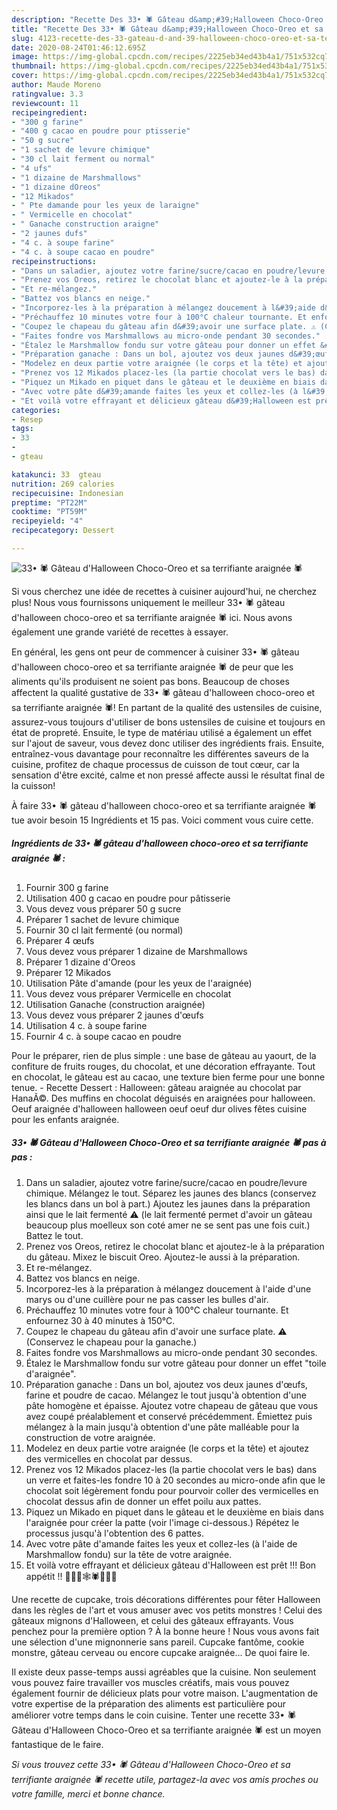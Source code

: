 ```yaml
---
description: "Recette Des 33• 🕷 Gâteau d&amp;#39;Halloween Choco-Oreo et sa terrifiante araignée 🕷"
title: "Recette Des 33• 🕷 Gâteau d&amp;#39;Halloween Choco-Oreo et sa terrifiante araignée 🕷"
slug: 4123-recette-des-33-gateau-d-and-39-halloween-choco-oreo-et-sa-terrifiante-araignee
date: 2020-08-24T01:46:12.695Z
image: https://img-global.cpcdn.com/recipes/2225eb34ed43b4a1/751x532cq70/33•-🕷-gateau-dhalloween-choco-oreo-et-sa-terrifiante-araignee-🕷-photo-principale-de-la-recette.jpg
thumbnail: https://img-global.cpcdn.com/recipes/2225eb34ed43b4a1/751x532cq70/33•-🕷-gateau-dhalloween-choco-oreo-et-sa-terrifiante-araignee-🕷-photo-principale-de-la-recette.jpg
cover: https://img-global.cpcdn.com/recipes/2225eb34ed43b4a1/751x532cq70/33•-🕷-gateau-dhalloween-choco-oreo-et-sa-terrifiante-araignee-🕷-photo-principale-de-la-recette.jpg
author: Maude Moreno
ratingvalue: 3.3
reviewcount: 11
recipeingredient:
- "300 g farine"
- "400 g cacao en poudre pour ptisserie"
- "50 g sucre"
- "1 sachet de levure chimique"
- "30 cl lait ferment ou normal"
- "4 ufs"
- "1 dizaine de Marshmallows"
- "1 dizaine dOreos"
- "12 Mikados"
- " Pte damande pour les yeux de laraigne"
- " Vermicelle en chocolat"
- " Ganache construction araigne"
- "2 jaunes dufs"
- "4 c. à soupe farine"
- "4 c. à soupe cacao en poudre"
recipeinstructions:
- "Dans un saladier, ajoutez votre farine/sucre/cacao en poudre/levure chimique. Mélangez le tout. Séparez les jaunes des blancs (conservez les blancs dans un bol à part.) Ajoutez les jaunes dans la préparation ainsi que le lait fermenté ⚠️ (le lait fermenté permet d&#39;avoir un gâteau beaucoup plus moelleux son coté amer ne se sent pas une fois cuit.) Battez le tout."
- "Prenez vos Oreos, retirez le chocolat blanc et ajoutez-le à la préparation du gâteau. Mixez le biscuit Oreo. Ajoutez-le aussi à la préparation."
- "Et re-mélangez."
- "Battez vos blancs en neige."
- "Incorporez-les à la préparation à mélangez doucement à l&#39;aide d&#39;une marys ou d&#39;une cuillère pour ne pas casser les bulles d&#39;air."
- "Préchauffez 10 minutes votre four à 100°C chaleur tournante. Et enfournez 30 à 40 minutes à 150°C."
- "Coupez le chapeau du gâteau afin d&#39;avoir une surface plate. ⚠️ (Conservez le chapeau pour la ganache.)"
- "Faites fondre vos Marshmallows au micro-onde pendant 30 secondes."
- "Étalez le Marshmallow fondu sur votre gâteau pour donner un effet &#34;toile d&#39;araignée&#34;."
- "Préparation ganache : Dans un bol, ajoutez vos deux jaunes d&#39;œufs, farine et poudre de cacao. Mélangez le tout jusqu&#39;à obtention d&#39;une pâte homogène et épaisse. Ajoutez votre chapeau de gâteau que vous avez coupé préalablement et conservé précédemment. Émiettez puis mélangez à la main jusqu&#39;à obtention d&#39;une pâte malléable pour la construction de votre araignée."
- "Modelez en deux partie votre araignée (le corps et la tête) et ajoutez des vermicelles en chocolat par dessus."
- "Prenez vos 12 Mikados placez-les (la partie chocolat vers le bas) dans un verre et faites-les fondre 10 à 20 secondes au micro-onde afin que le chocolat soit légèrement fondu pour pourvoir coller des vermicelles en chocolat dessus afin de donner un effet poilu aux pattes."
- "Piquez un Mikado en piquet dans le gâteau et le deuxième en biais dans l&#39;araignée pour créer la patte (voir l&#39;image ci-dessous.) Répétez le processus jusqu&#39;à l&#39;obtention des 6 pattes."
- "Avec votre pâte d&#39;amande faites les yeux et collez-les (à l&#39;aide de Marshmallow fondu) sur la tête de votre araignée."
- "Et voilà votre effrayant et délicieux gâteau d&#39;Halloween est prêt !!! Bon appétit !! 🧛🏽‍♀️🕸🕷🧙🏽‍♀️"
categories:
- Resep
tags:
- 33
- 
- gteau

katakunci: 33  gteau 
nutrition: 269 calories
recipecuisine: Indonesian
preptime: "PT22M"
cooktime: "PT59M"
recipeyield: "4"
recipecategory: Dessert

---
```



![33• 🕷 Gâteau d&#39;Halloween Choco-Oreo et sa terrifiante araignée 🕷](https://img-global.cpcdn.com/recipes/2225eb34ed43b4a1/751x532cq70/33•-🕷-gateau-dhalloween-choco-oreo-et-sa-terrifiante-araignee-🕷-photo-principale-de-la-recette.jpg)

Si vous cherchez une idée de recettes à cuisiner aujourd'hui, ne cherchez plus! Nous vous fournissons uniquement le meilleur 33• 🕷 gâteau d&#39;halloween choco-oreo et sa terrifiante araignée 🕷 ici. Nous avons également une grande variété de recettes à essayer.

En général, les gens ont peur de commencer à cuisiner 33• 🕷 gâteau d&#39;halloween choco-oreo et sa terrifiante araignée 🕷 de peur que les aliments qu'ils produisent ne soient pas bons. Beaucoup de choses affectent la qualité gustative de 33• 🕷 gâteau d&#39;halloween choco-oreo et sa terrifiante araignée 🕷! En partant de la qualité des ustensiles de cuisine, assurez-vous toujours d'utiliser de bons ustensiles de cuisine et toujours en état de propreté. Ensuite, le type de matériau utilisé a également un effet sur l'ajout de saveur, vous devez donc utiliser des ingrédients frais. Ensuite, entraînez-vous davantage pour reconnaître les différentes saveurs de la cuisine, profitez de chaque processus de cuisson de tout cœur, car la sensation d'être excité, calme et non pressé affecte aussi le résultat final de la cuisson!

<!--inarticleads1-->

À faire 33• 🕷 gâteau d&#39;halloween choco-oreo et sa terrifiante araignée 🕷 tue avoir besoin 15 Ingrédients et 15 pas. Voici comment vous cuire cette.

##### Ingrédients de 33• 🕷 gâteau d&#39;halloween choco-oreo et sa terrifiante araignée 🕷 :

1. Fournir 300 g farine
1. Utilisation 400 g cacao en poudre pour pâtisserie
1. Vous devez vous préparer 50 g sucre
1. Préparer 1 sachet de levure chimique
1. Fournir 30 cl lait fermenté (ou normal)
1. Préparer 4 œufs
1. Vous devez vous préparer 1 dizaine de Marshmallows
1. Préparer 1 dizaine d&#39;Oreos
1. Préparer 12 Mikados
1. Utilisation  Pâte d&#39;amande (pour les yeux de l&#39;araignée)
1. Vous devez vous préparer  Vermicelle en chocolat
1. Utilisation  Ganache (construction araignée)
1. Vous devez vous préparer 2 jaunes d&#39;œufs
1. Utilisation 4 c. à soupe farine
1. Fournir 4 c. à soupe cacao en poudre


Pour le préparer, rien de plus simple : une base de gâteau au yaourt, de la confiture de fruits rouges, du chocolat, et une décoration effrayante. Tout en chocolat, le gâteau est au cacao, une texture bien ferme pour une bonne tenue. - Recette Dessert : Halloween: gâteau araignée au chocolat par HanaÃ©. Des muffins en chocolat déguisés en araignées pour halloween. Oeuf araignée d&#39;halloween halloween oeuf oeuf dur olives fêtes cuisine pour les enfants araignée. 

<!--inarticleads2-->

##### 33• 🕷 Gâteau d&#39;Halloween Choco-Oreo et sa terrifiante araignée 🕷 pas à pas :

1. Dans un saladier, ajoutez votre farine/sucre/cacao en poudre/levure chimique. Mélangez le tout. Séparez les jaunes des blancs (conservez les blancs dans un bol à part.) Ajoutez les jaunes dans la préparation ainsi que le lait fermenté ⚠️ (le lait fermenté permet d&#39;avoir un gâteau beaucoup plus moelleux son coté amer ne se sent pas une fois cuit.) Battez le tout.
1. Prenez vos Oreos, retirez le chocolat blanc et ajoutez-le à la préparation du gâteau. Mixez le biscuit Oreo. Ajoutez-le aussi à la préparation.
1. Et re-mélangez.
1. Battez vos blancs en neige.
1. Incorporez-les à la préparation à mélangez doucement à l&#39;aide d&#39;une marys ou d&#39;une cuillère pour ne pas casser les bulles d&#39;air.
1. Préchauffez 10 minutes votre four à 100°C chaleur tournante. Et enfournez 30 à 40 minutes à 150°C.
1. Coupez le chapeau du gâteau afin d&#39;avoir une surface plate. ⚠️ (Conservez le chapeau pour la ganache.)
1. Faites fondre vos Marshmallows au micro-onde pendant 30 secondes.
1. Étalez le Marshmallow fondu sur votre gâteau pour donner un effet &#34;toile d&#39;araignée&#34;.
1. Préparation ganache : Dans un bol, ajoutez vos deux jaunes d&#39;œufs, farine et poudre de cacao. Mélangez le tout jusqu&#39;à obtention d&#39;une pâte homogène et épaisse. Ajoutez votre chapeau de gâteau que vous avez coupé préalablement et conservé précédemment. Émiettez puis mélangez à la main jusqu&#39;à obtention d&#39;une pâte malléable pour la construction de votre araignée.
1. Modelez en deux partie votre araignée (le corps et la tête) et ajoutez des vermicelles en chocolat par dessus.
1. Prenez vos 12 Mikados placez-les (la partie chocolat vers le bas) dans un verre et faites-les fondre 10 à 20 secondes au micro-onde afin que le chocolat soit légèrement fondu pour pourvoir coller des vermicelles en chocolat dessus afin de donner un effet poilu aux pattes.
1. Piquez un Mikado en piquet dans le gâteau et le deuxième en biais dans l&#39;araignée pour créer la patte (voir l&#39;image ci-dessous.) Répétez le processus jusqu&#39;à l&#39;obtention des 6 pattes.
1. Avec votre pâte d&#39;amande faites les yeux et collez-les (à l&#39;aide de Marshmallow fondu) sur la tête de votre araignée.
1. Et voilà votre effrayant et délicieux gâteau d&#39;Halloween est prêt !!! Bon appétit !! 🧛🏽‍♀️🕸🕷🧙🏽‍♀️


Une recette de cupcake, trois décorations différentes pour fêter Halloween dans les règles de l&#39;art et vous amuser avec vos petits monstres ! Celui des gâteaux mignons d&#39;Halloween, et celui des gâteaux effrayants. Vous penchez pour la première option ? À la bonne heure ! Nous vous avons fait une sélection d&#39;une mignonnerie sans pareil. Cupcake fantôme, cookie monstre, gâteau cerveau ou encore cupcake araignée… De quoi faire le. 

<!--inarticleads1-->

<p>
Il existe deux passe-temps aussi agréables que la cuisine. Non seulement vous pouvez faire travailler vos muscles créatifs, mais vous pouvez également fournir de délicieux plats pour votre maison. L'augmentation de votre expertise de la préparation des aliments est particulière pour améliorer votre temps dans le coin cuisine. Tenter une recette 33• 🕷 Gâteau d&#39;Halloween Choco-Oreo et sa terrifiante araignée 🕷 est un moyen fantastique de le faire.
</p>

<p>
<i>Si vous trouvez cette 33• 🕷 Gâteau d&#39;Halloween Choco-Oreo et sa terrifiante araignée 🕷 recette utile, partagez-la avec vos amis proches ou votre famille, merci et bonne chance.</i>
</p>
